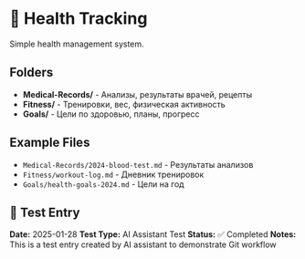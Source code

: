 # 🏥 Health Tracking

Simple health management system.

## Folders

- **Medical-Records/** - Анализы, результаты врачей, рецепты
- **Fitness/** - Тренировки, вес, физическая активность  
- **Goals/** - Цели по здоровью, планы, прогресс

## Example Files

- `Medical-Records/2024-blood-test.md` - Результаты анализов
- `Fitness/workout-log.md` - Дневник тренировок
- `Goals/health-goals-2024.md` - Цели на год 

## 🧪 Test Entry

**Date:** 2025-01-28
**Test Type:** AI Assistant Test
**Status:** ✅ Completed
**Notes:** This is a test entry created by AI assistant to demonstrate Git workflow 